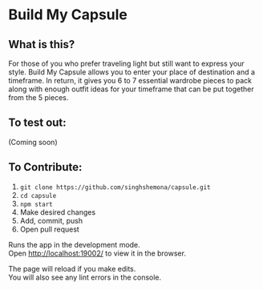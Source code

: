 # Build My Capsule 
## What is this?
For those of you who prefer traveling light but still want to express your style. Build My Capsule allows you to enter your place of destination and a timeframe. In return, it gives you 6 to 7 essential wardrobe pieces to pack along with enough outfit ideas for your timeframe that can be put together from the 5 pieces.

## To test out:
(Coming soon)

## To Contribute:
1. `git clone https://github.com/singhshemona/capsule.git`
2. `cd capsule`
3. `npm start`
4. Make desired changes 
5. Add, commit, push
6. Open pull request

Runs the app in the development mode.<br />
Open [http://localhost:19002/](http://localhost:19002/) to view it in the browser.

The page will reload if you make edits.<br />
You will also see any lint errors in the console.